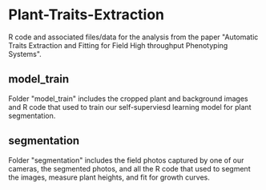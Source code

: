 # Plant-Traits-Extraction

R code and associated files/data for the analysis from the paper "Automatic Traits Extraction and Fitting for Field High throughput Phenotyping Systems".

## model_train
Folder "model_train" includes the cropped plant and background images and R code that used to train our self-superviesd learning model for plant segmentation.

## segmentation
Folder "segmentation" includes the field photos captured by one of our cameras, the segmented photos, and all the R code that used to segment the images, measure plant heights, and fit for growth curves.
